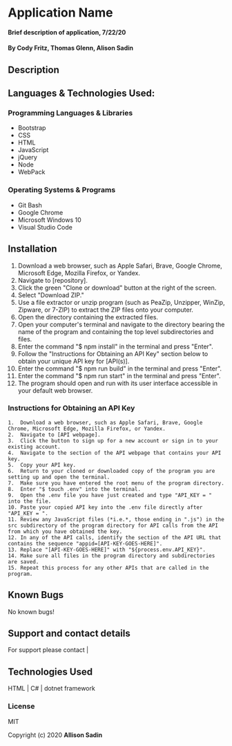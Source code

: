 # Application Name

#### Brief description of application, 7/22/20

#### By Cody Fritz, Thomas Glenn, Alison Sadin

## Description

## Languages & Technologies Used:

### Programming Languages & Libraries

- Bootstrap
- CSS
- HTML
- JavaScript
- jQuery
- Node
- WebPack

### Operating Systems & Programs

- Git Bash
- Google Chrome
- Microsoft Windows 10
- Visual Studio Code

## Installation

1.  Download a web browser, such as Apple Safari, Brave, Google Chrome, Microsoft Edge, Mozilla Firefox, or Yandex.
2.  Navigate to [repository].
3.  Click the green "Clone or download" button at the right of the screen.
4.  Select "Download ZIP."
5.  Use a file extractor or unzip program (such as PeaZip, Unzipper, WinZip, Zipware, or 7-ZIP) to extract the ZIP files onto your computer.
6.  Open the directory containing the extracted files.
7.  Open your computer's terminal and navigate to the directory bearing the name of the program and containing the top level subdirectories and files.
8.  Enter the command "\$ npm install" in the terminal and press "Enter".
9.  Follow the "Instructions for Obtaining an API Key" section below to obtain your unique API key for [API(s)].
10. Enter the command "\$ npm run build" in the terminal and press "Enter".
11. Enter the command "\$ npm run start" in the terminal and press "Enter".
12. The program should open and run with its user interface accessible in your default web browser.

### Instructions for Obtaining an API Key

    1.  Download a web browser, such as Apple Safari, Brave, Google Chrome, Microsoft Edge, Mozilla Firefox, or Yandex.
    2.  Navigate to [API webpage].
    3.  Click the button to sign up for a new account or sign in to your existing account.
    4.  Navigate to the section of the API webpage that contains your API key.
    5.  Copy your API key.
    6.  Return to your cloned or downloaded copy of the program you are setting up and open the terminal.
    7.  Make sure you have entered the root menu of the program directory.
    8.  Enter "$ touch .env" into the terminal.
    9.  Open the .env file you have just created and type "API_KEY = " into the file.
    10. Paste your copied API key into the .env file directly after "API_KEY = ".
    11. Review any JavaScript files (*i.e.*, those ending in ".js") in the src subdirectory of the program directory for API calls from the API from which you have obtained the key.
    12. In any of the API calls, identify the section of the API URL that contains the sequence "appid=[API-KEY-GOES-HERE]".
    13. Replace "[API-KEY-GOES-HERE]" with "${process.env.API_KEY}".
    14. Make sure all files in the program directory and subdirectories are saved.
    15. Repeat this process for any other APIs that are called in the program.

## Known Bugs

No known bugs!

## Support and contact details

For support please contact | 

## Technologies Used

HTML | C# | dotnet framework

### License

MIT

Copyright (c) 2020 **Allison Sadin**
